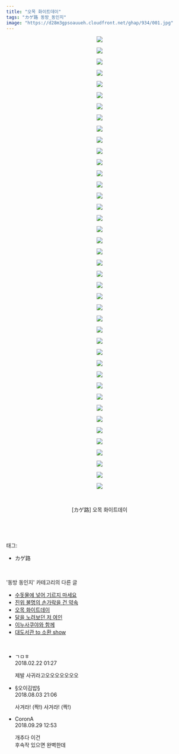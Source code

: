 ```yaml
---
title: "오목 화이트데이"
tags: "カゲ路 동방_동인지"
image: "https://d28m3gpsoauueh.cloudfront.net/ghap/934/001.jpg"
---
```

<div class="article">
<p style="text-align: center; clear: none; float: none;"><img src="{{ site.imgserver4 }}/ghap/934/001.jpg"/></p>
<p style="text-align: center; clear: none; float: none;"><img src="{{ site.imgserver4 }}/ghap/934/002.jpg"/></p>
<p style="text-align: center; clear: none; float: none;"><img src="{{ site.imgserver4 }}/ghap/934/003.jpg"/></p>
<p style="text-align: center; clear: none; float: none;"><img src="{{ site.imgserver4 }}/ghap/934/004.jpg"/></p>
<p style="text-align: center; clear: none; float: none;"><img src="{{ site.imgserver4 }}/ghap/934/005.jpg"/></p>
<p style="text-align: center; clear: none; float: none;"><img src="{{ site.imgserver4 }}/ghap/934/006.jpg"/></p>
<p style="text-align: center; clear: none; float: none;"><img src="{{ site.imgserver4 }}/ghap/934/007.jpg"/></p>
<p style="text-align: center; clear: none; float: none;"><img src="{{ site.imgserver4 }}/ghap/934/008.jpg"/></p>
<p style="text-align: center; clear: none; float: none;"><img src="{{ site.imgserver4 }}/ghap/934/009.jpg"/></p>
<p style="text-align: center; clear: none; float: none;"><img src="{{ site.imgserver4 }}/ghap/934/010.jpg"/></p>
<p style="text-align: center; clear: none; float: none;"><img src="{{ site.imgserver4 }}/ghap/934/011.jpg"/></p>
<p style="text-align: center; clear: none; float: none;"><img src="{{ site.imgserver4 }}/ghap/934/012.jpg"/></p>
<p style="text-align: center; clear: none; float: none;"><img src="{{ site.imgserver4 }}/ghap/934/013.jpg"/></p>
<p style="text-align: center; clear: none; float: none;"><img src="{{ site.imgserver4 }}/ghap/934/014.jpg"/></p>
<p style="text-align: center; clear: none; float: none;"><img src="{{ site.imgserver4 }}/ghap/934/015.jpg"/></p>
<p style="text-align: center; clear: none; float: none;"><img src="{{ site.imgserver4 }}/ghap/934/016.jpg"/></p>
<p style="text-align: center; clear: none; float: none;"><img src="{{ site.imgserver4 }}/ghap/934/017.jpg"/></p>
<p style="text-align: center; clear: none; float: none;"><img src="{{ site.imgserver4 }}/ghap/934/018.jpg"/></p>
<p style="text-align: center; clear: none; float: none;"><img src="{{ site.imgserver4 }}/ghap/934/019.jpg"/></p>
<p style="text-align: center; clear: none; float: none;"><img src="{{ site.imgserver4 }}/ghap/934/020.jpg"/></p>
<p style="text-align: center; clear: none; float: none;"><img src="{{ site.imgserver4 }}/ghap/934/021.jpg"/></p>
<p style="text-align: center; clear: none; float: none;"><img src="{{ site.imgserver4 }}/ghap/934/022.jpg"/></p>
<p style="text-align: center; clear: none; float: none;"><img src="{{ site.imgserver4 }}/ghap/934/023.jpg"/></p>
<p style="text-align: center; clear: none; float: none;"><img src="{{ site.imgserver4 }}/ghap/934/024.jpg"/></p>
<p style="text-align: center; clear: none; float: none;"><img src="{{ site.imgserver4 }}/ghap/934/025.jpg"/></p>
<p style="text-align: center; clear: none; float: none;"><img src="{{ site.imgserver4 }}/ghap/934/026.jpg"/></p>
<p style="text-align: center; clear: none; float: none;"><img src="{{ site.imgserver4 }}/ghap/934/027.jpg"/></p>
<p style="text-align: center; clear: none; float: none;"><img src="{{ site.imgserver4 }}/ghap/934/028.jpg"/></p>
<p style="text-align: center; clear: none; float: none;"><img src="{{ site.imgserver4 }}/ghap/934/029.jpg"/></p>
<p style="text-align: center; clear: none; float: none;"><img src="{{ site.imgserver4 }}/ghap/934/030.jpg"/></p>
<p style="text-align: center; clear: none; float: none;"><img src="{{ site.imgserver4 }}/ghap/934/031.jpg"/></p>
<p style="text-align: center; clear: none; float: none;"><img src="{{ site.imgserver4 }}/ghap/934/032.jpg"/></p>
<p style="text-align: center; clear: none; float: none;"><img src="{{ site.imgserver4 }}/ghap/934/033.jpg"/></p>
<p style="text-align: center; clear: none; float: none;"><img src="{{ site.imgserver4 }}/ghap/934/034.jpg"/></p>
<p style="text-align: center; clear: none; float: none;"><img src="{{ site.imgserver4 }}/ghap/934/035.jpg"/></p>
<p style="text-align: center; clear: none; float: none;"><img src="{{ site.imgserver4 }}/ghap/934/036.jpg"/></p>
<p style="text-align: center; clear: none; float: none;"><img src="{{ site.imgserver4 }}/ghap/934/037.jpg"/></p>
<p style="text-align: center; clear: none; float: none;"><img src="{{ site.imgserver4 }}/ghap/934/038.jpg"/></p>
<p style="text-align: center; clear: none; float: none;"><img src="{{ site.imgserver4 }}/ghap/934/039.jpg"/></p>
<p style="text-align: center; clear: none; float: none;"><img src="{{ site.imgserver4 }}/ghap/934/040.jpg"/></p>
<p style="text-align: center; clear: none; float: none;"><img src="{{ site.imgserver4 }}/ghap/934/041.jpg"/></p>
<p style="text-align: center; clear: none; float: none;"><br/></p>
<p style="text-align: center; clear: none; float: none;">[カゲ路] 오목 화이트데이</p>
<p><br/></p>
</div><br/>
<div class="tagTrail">
<p>태그: </p>
<ul>
<li>カゲ路</li>
</ul>
</div><br/>
<div class="another">
<p>'동방 동인지' 카테고리의 다른 글</p>
<ul>
<li><a href="/ghap_937">수돗물에 넣어 기르지 마세요</a></li>
<li><a href="/ghap_935">진위 불명의 손가락을 건 약속</a></li>
<li><a href="/ghap_934">오목 화이트데이</a></li>
<li><a href="/ghap_933">달을 노려보던 저 여인</a></li>
<li><a href="/ghap_932">이누사쿠야와 함께</a></li>
<li><a href="/ghap_931">대도서관 to 소환 show</a></li>
</ul>
</div><br/>
<div class="cb_module cb_fluid">
<div class="cb_wrt cb_profile">
<div class="comment">
<ul>
<li class="cb_thumb_off" id="comment15203962">
<div class="cb_comment_area">
<div class="cb_info_area">
<div class="cb_section">
<span class="cb_nick_name">ㄱㅁㅎ</span>
</div>
<div class="cb_section">
<span class="cb_date">2018.02.22 01:27 </span>
</div>
</div>
<div class="cb_dsc_comment">
<p class="cb_dsc">
											제발 사귀라고오오오오오오오
										</p>
</div>
</div></li>
<li class="cb_thumb_off" id="comment15300134">
<div class="cb_comment_area">
<div class="cb_info_area">
<div class="cb_section">
<span class="cb_nick_name">§오이김밥§</span>
</div>
<div class="cb_section">
<span class="cb_date">2018.08.03 21:06 </span>
</div>
</div>
<div class="cb_dsc_comment">
<p class="cb_dsc">
											사겨라! (짝!) 사겨라! (짝!)
										</p>
</div>
</div></li>
<li class="cb_thumb_off" id="comment15341609">
<div class="cb_comment_area">
<div class="cb_info_area">
<div class="cb_section">
<span class="cb_nick_name">CoronA</span>
</div>
<div class="cb_section">
<span class="cb_date">2018.09.29 12:53 </span>
</div>
</div>
<div class="cb_dsc_comment">
<p class="cb_dsc">
											개추다 이건<br/>
후속작 있으면 완벽한데
										</p>
</div>
</div></li>
</ul>
</div>
</div><!-- commentList close -->
</div><br/>
